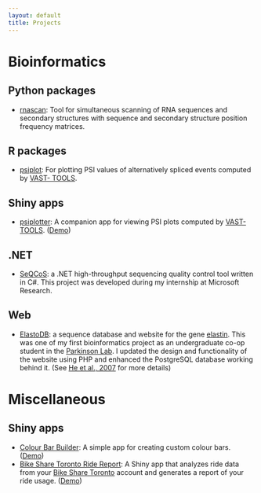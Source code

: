 ```yaml
---
layout: default
title: Projects
---
```


# Bioinformatics

## Python packages
 - [rnascan](https://github.com/morrislab/rnascan): Tool for
simultaneous scanning of RNA sequences and secondary structures with sequence
and secondary structure position frequency matrices.

## R packages
 - [psiplot](https://github.com/kcha/psiplot): For plotting PSI
values of alternatively spliced events computed by [VAST-
TOOLS](https://github.com/vastgroup/vast-tools).

## Shiny apps
 - [psiplotter](https://github.com/kcha/psiplotter-app): A companion app for viewing PSI
plots computed by [VAST-TOOLS](https://github.com/vastgroup/vast-tools).
([Demo](https://kcha.shinyapps.io/psiplotter-app))


## .NET
 - [SeQCoS](https://seqcos.codeplex.com/): a .NET high-throughput
sequencing quality control tool written in C#. This project was developed during
my internship at Microsoft Research.

## Web
 - [ElastoDB](http://www.compsysbio.org/elastin/): a sequence database and
website for the gene [elastin](https://en.wikipedia.org/wiki/Elastin). This was
one of my first bioinformatics project as an undergraduate co-op student in the
[Parkinson Lab](http://www.compsysbio.org/front/). I updated the design and
functionality of the website using PHP and enhanced the PostgreSQL database
working behind it. (See [He et al.,
2007](http://www.sciencedirect.com/science/article/pii/S0945053X07000789) for
more details)

# Miscellaneous

## Shiny apps
 - [Colour Bar Builder](https://github.com/kcha/colour_bar_builder): A simple
app for creating custom colour bars.
([Demo](https://kcha.shinyapps.io/colour_bar_builder))
 - [Bike Share Toronto Ride Report](https://github.com/kcha/bike_share_ride_report): A
Shiny app that analyzes ride data from your [Bike Share
Toronto](https://www.bikesharetoronto.com/) account and generates a report of
your ride usage. ([Demo](https://kcha.shinyapps.io/bike_share_ride_report))
